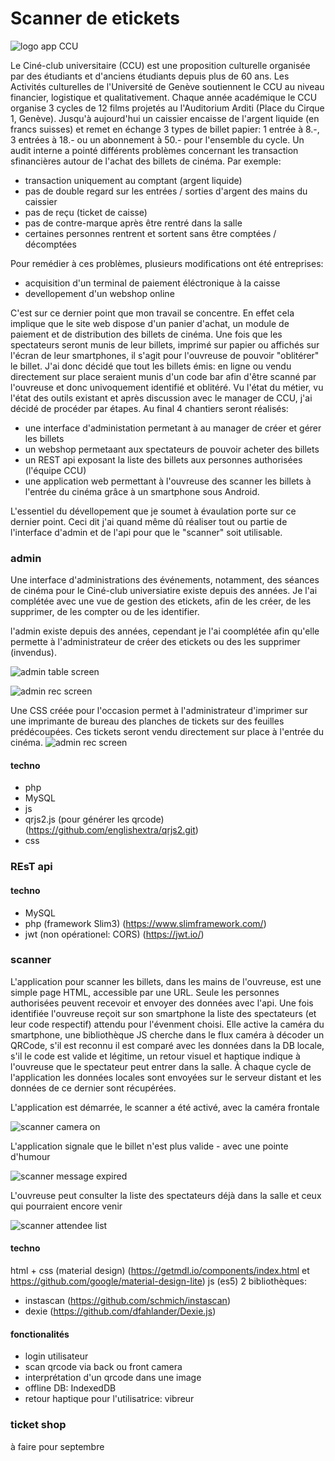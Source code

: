 # Scanner de etickets

![logo app CCU](images/icons/icon-256x256.png)

Le Ciné-club universitaire (CCU) est une proposition culturelle organisée par des étudiants et d'anciens étudiants depuis plus de 60 ans. Les Activités culturelles de l'Université de Genève soutiennent le CCU au niveau financier, logistique et qualitativement. Chaque année académique le CCU organise 3 cycles de 12 films projetés au l'Auditorium Arditi (Place du Cirque 1, Genève).
Jusqu'à aujourd'hui un caissier encaisse de l'argent liquide (en francs suisses) et remet en échange 3 types de billet papier: 1 entrée à 8.-, 3 entrées à 18.- ou un abonnement à 50.- pour l'ensemble du cycle.
Un audit interne a pointé différents problèmes concernant les transaction sfinancières autour de l'achat des billets de cinéma. Par exemple:
- transaction uniquement au comptant (argent liquide)
- pas de double regard sur les entrées / sorties d'argent des mains du caissier
- pas de reçu (ticket de caisse)
- pas de contre-marque après être rentré dans la salle
- certaines personnes rentrent et sortent sans être comptées / décomptées

Pour remédier à ces problèmes, plusieurs modifications ont été entreprises:
- acquisition d'un terminal de paiement éléctronique à la caisse
- devellopement d'un webshop online

C'est sur ce dernier point que mon travail se concentre. En effet cela implique que le site web dispose d'un panier d'achat, un module de paiement et de distribution des billets de cinéma.
Une fois que les spectateurs seront munis de leur billets, imprimé sur papier ou affichés sur l'écran de leur smartphones, il s'agit pour l'ouvreuse de pouvoir "oblitérer" le billet.
J'ai donc décidé que tout les billets émis: en ligne ou vendu directement sur place seraient munis d'un code bar afin d'être scanné par l'ouvreuse et donc univoquement identifié et oblitéré.
Vu l'état du métier, vu l'état des outils existant et après discussion avec le manager de CCU, j'ai décidé de procéder par étapes. Au final 4 chantiers seront réalisés:
- une interface d'administation permetant à au manager de créer et gérer les billets
- un webshop permetaant aux spectateurs de pouvoir acheter des billets
- un REST api exposant la liste des billets aux personnes authorisées (l'équipe CCU)
- une application web permettant à l'ouvreuse des scanner les billets à l'entrée du cinéma grâce à un smartphone sous Android.

L'essentiel du dévellopement que je soumet à évaulation porte sur ce dernier point. Ceci dit j'ai quand même dû réaliser tout ou partie de l'interface d'admin et de l'api pour que le "scanner" soit utilisable.

### admin
Une interface d'administrations des événements, notamment, des séances de cinéma pour le Ciné-club universiatire existe depuis des années.
Je l'ai complétée avec une vue de gestion des etickets, afin de les créer, de les supprimer, de les compter ou de les identifier.

l'admin existe depuis des années, cependant je l'ai coomplétée afin qu'elle permette à l'administrateur de créer des etickets ou des les supprimer (invendus). 

![admin table screen](readme_rsc/admin_table_screen.png "liste des etickets pour un événement")

![admin rec screen](readme_rsc/admin_rec_screen.png "détail d'un ticket")

Une CSS créée pour l'occasion permet à l'administrateur d'imprimer sur une imprimante de bureau des planches de tickets sur des feuilles prédécoupées. Ces tickets seront vendu directement sur place à l'entrée du cinéma.
![admin rec screen](readme_rsc/admin_table_print.png "planche de tickets à imprimer")

#### techno
* php
* MySQL
* js
* qrjs2.js (pour générer les qrcode) (https://github.com/englishextra/qrjs2.git)
* css


### REsT api
#### techno
* MySQL
* php (framework Slim3) (https://www.slimframework.com/)
* jwt (non opérationel: CORS) (https://jwt.io/)

### scanner
L'application pour scanner les billets, dans les mains de l'ouvreuse, est une simple page HTML, accessible par une URL. Seule les personnes authorisées peuvent recevoir et envoyer des données avec l'api. Une fois identifiée l'ouvreuse reçoit sur son smartphone la liste des spectateurs (et leur code respectif) attendu pour l'évenment choisi. Elle active la caméra du smartphone, une bibliothèque JS cherche dans le flux caméra à décoder un QRCode, s'il est reconnu il est comparé avec les données dans la DB locale, s'il le code est valide et légitime, un retour visuel et haptique indique à l'ouvreuse que le spectateur peut entrer dans la salle. À chaque cycle de l'application les données locales sont envoyées sur le serveur distant et les données de ce dernier sont récupérées.

L'application est démarrée, le scanner a été activé, avec la caméra frontale

![scanner camera on](readme_rsc/scan_cam.png "app scanner démarrée")

L'application signale que le billet n'est plus valide - avec une pointe d'humour

![scanner message expired](readme_rsc/scan_msg_expired.png "app scanner indique un problème")

L'ouvreuse peut consulter la liste des spectateurs déjà dans la salle et ceux qui pourraient encore venir

![scanner attendee list](readme_rsc/scan_attendee.png "app scanner liste des spéctateurs")


#### techno
html + css (material design) (https://getmdl.io/components/index.html et https://github.com/google/material-design-lite)
js (es5)
2 bibliothèques:
* instascan (https://github.com/schmich/instascan)
* dexie (https://github.com/dfahlander/Dexie.js)

#### fonctionalités
* login utilisateur
* scan qrcode via back ou front camera
* interprétation d'un qrcode dans une image
* offline DB: IndexedDB
* retour haptique pour l'utilisatrice: vibreur



### ticket shop
à faire pour septembre